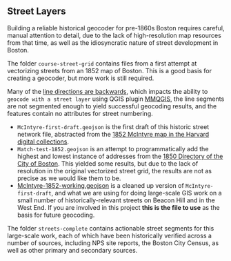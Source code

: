 ## Street Layers

Building a reliable historical geocoder for pre-1860s Boston requires careful, manual attention to detail, due to the lack of high-resolution map resources from that time, as well as the idiosyncratic nature of street development in Boston. 

The folder `course-street-grid` contains files from a first attempt at vectorizing streets from an 1852 map of Boston. This is a good basis for creating a geocoder, but more work is still required. 

Many of the [line directions are backwards](https://docs.qgis.org/3.10/en/docs/user_manual/working_with_vector/editing_geometry_attributes.html#reverse-line), which impacts the ability to `geocode with a street layer` using QGIS plugin [MMQGIS](https://www.gislounge.com/how-to-geocode-addresses-using-qgis/), the line segments are not segmented enough to yield successful geocoding results, and the features contain no attributes for street numbering.
- `McIntyre-first-draft.geojson` is the first draft of this historic street network file, abstracted from the [1852 McIntyre map in the Harvard digital collections](https://digitalcollections.library.harvard.edu/catalog/990093967530203941).
- `Match-test-1852.geojson` is an attempt to programmatically add the highest and lowest instance of addresses from the [1850 Directory of the City of Boston](https://catalog.hathitrust.org/Record/000499337). This yielded some results, but due to the lack of resolution in the original vectorized street grid, the results are not as precise as we would like them to be.
- [McIntyre-1852-working.geojson](https://github.com/HarvardMapCollection/historic-black-boston-data/blob/main/street-layers/course-street-grid/McIntyre-1852-working.geojson) is a cleaned up version of `McIntyre-first-draft`, and what we are using for doing large-scale GIS work on a small number of historically-relevant streets on Beacon Hill and in the West End. If you are involved in this project **this is the file to use** as the basis for future geocoding. 

The folder `streets-complete` contains actionable street segments for this large-scale work, each of which have been historically verified across a number of sources, including NPS site reports, the Boston City Census, as well as other primary and secondary sources. 